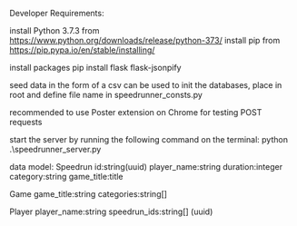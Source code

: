 Developer Requirements:

install Python 3.7.3 from https://www.python.org/downloads/release/python-373/
install pip from https://pip.pypa.io/en/stable/installing/

install packages
pip install flask flask-jsonpify

seed data in the form of a csv can be used to init the databases, place in root and define file name in speedrunner_consts.py

recommended to use Poster extension on Chrome for testing POST requests

start the server by running the following command on the terminal:
python .\speedrunner_server.py

data model:
Speedrun
    id:string(uuid)
    player_name:string
    duration:integer
    category:string
    game_title:title

Game
    game_title:string
    categories:string[]

Player
    player_name:string
    speedrun_ids:string[] (uuid)
